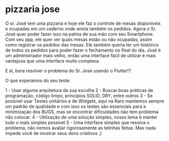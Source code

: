 # pizzaria jose

O sr. José tem uma pizzaria e hoje ele faz o controle de mesas disponíveis e ocupadas em um caderno onde anota também os pedidos.
Agora o Sr. José quer poder fazer isso na palma de sua mão com seu Smartphone. Com seu app, ele quer ver quais mesas estão ou não ocupadas, assim como registrar os pedidos das mesas. Ele também queria ter um histórico de todos os pedidos para poder fazer o fechamento no final do dia.
José é um administrador mais velho, então uma interface fácil de utilizar é mais vantajosa que uma interface muito complexa.

E aí, bora resolver o problema do Sr. Jose usando o Flutter!?

O que esperamos do seu teste:

1 - Usar alguma arquitetura da sua escolha
2 - Buscar boas práticas de programação, código limpo, princípios SOLID, DRY, entre outros
3 - Se possível usar Testes unitários e de Widgets, aqui na Raro mantemos sempre um padrão de qualidade e com isso os testes são essenciais para a minimização dos BUGS, mas se encontrar dificuldades não tem problema não colocar.
4 - Utilização de uma solução simples, nosso lema é manter tudo o mais simples possível
5 - Uma interface simples que resolva o problema, não iremos avaliar rigorosamente as telinhas feitas. Mas nada impede você de mostrar seus dons criativos ;)